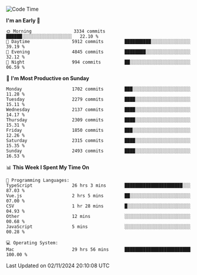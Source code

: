 <!--START_SECTION:waka-->
![Code Time](http://img.shields.io/badge/Code%20Time-4%2C489%20hrs%2059%20mins-blue)

**I'm an Early 🐤** 

```text
🌞 Morning                3334 commits        ██████░░░░░░░░░░░░░░░░░░░   22.10 % 
🌆 Daytime                5912 commits        ██████████░░░░░░░░░░░░░░░   39.19 % 
🌃 Evening                4845 commits        ████████░░░░░░░░░░░░░░░░░   32.12 % 
🌙 Night                  994 commits         ██░░░░░░░░░░░░░░░░░░░░░░░   06.59 % 
```
📅 **I'm Most Productive on Sunday** 

```text
Monday                   1702 commits        ███░░░░░░░░░░░░░░░░░░░░░░   11.28 % 
Tuesday                  2279 commits        ████░░░░░░░░░░░░░░░░░░░░░   15.11 % 
Wednesday                2137 commits        ████░░░░░░░░░░░░░░░░░░░░░   14.17 % 
Thursday                 2309 commits        ████░░░░░░░░░░░░░░░░░░░░░   15.31 % 
Friday                   1850 commits        ███░░░░░░░░░░░░░░░░░░░░░░   12.26 % 
Saturday                 2315 commits        ████░░░░░░░░░░░░░░░░░░░░░   15.35 % 
Sunday                   2493 commits        ████░░░░░░░░░░░░░░░░░░░░░   16.53 % 
```


📊 **This Week I Spent My Time On** 

```text
💬 Programming Languages: 
TypeScript               26 hrs 3 mins       ██████████████████████░░░   87.03 % 
Vue.js                   2 hrs 5 mins        ██░░░░░░░░░░░░░░░░░░░░░░░   07.00 % 
CSV                      1 hr 28 mins        █░░░░░░░░░░░░░░░░░░░░░░░░   04.93 % 
Other                    12 mins             ░░░░░░░░░░░░░░░░░░░░░░░░░   00.68 % 
JavaScript               5 mins              ░░░░░░░░░░░░░░░░░░░░░░░░░   00.28 % 

💻 Operating System: 
Mac                      29 hrs 56 mins      █████████████████████████   100.00 % 
```


 Last Updated on 02/11/2024 20:10:08 UTC
<!--END_SECTION:waka-->
